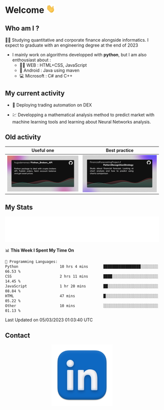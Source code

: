 # Welcome <img src="assets/hello.gif" width="30px"/>


## Who am I ?

:man_student: Studying quantitative and corporate finance alongside informatics. I expect to graduate with an engineering degree at the end of 2023

*  I mainly work on algorithms developped with **python**, but I am also enthousiast about :
    * :man_technologist: WEB : HTML+CSS, JavaScript
    * :iphone: Android : Java using maven
    * :computer: Microsoft : C# and C++

## My current activity

* :rocket: Deploying trading automation on DEX

* :chart: Developping a mathematical analysis method to predict market with machine learning tools and learning about Neural Networks analysis.

## Old activity

| Useful one | Best practice|
| ------------- | ------------- |
| [![](assets/BrokerAPI.png)](https://github.com/hugodemenez/Python_Brokers_API)  | [![](assets/PatternRecognitionStrategy.png)](https://github.com/FinancialForecastingProject/PatternRecognitionStrategy.git)  |

## My Stats

<p align=center>
<img src="metrics.plugin.wakatime.svg" alt="Metrics">
</p>

<!--START_SECTION:waka-->
📊 **This Week I Spent My Time On** 

```text
💬 Programming Languages: 
Python                   10 hrs 4 mins       █████████████████░░░░░░░░   66.53 % 
CSS                      2 hrs 11 mins       ████░░░░░░░░░░░░░░░░░░░░░   14.45 % 
JavaScript               1 hr 20 mins        ██░░░░░░░░░░░░░░░░░░░░░░░   08.84 % 
HTML                     47 mins             █░░░░░░░░░░░░░░░░░░░░░░░░   05.22 % 
Other                    10 mins             ░░░░░░░░░░░░░░░░░░░░░░░░░   01.13 % 
```


 Last Updated on 05/03/2023 01:03:40 UTC
<!--END_SECTION:waka-->

## Contact

<p align=center >
<a href="https://www.linkedin.com/in/hugo-demenez/">
<picture>
  <source media="(prefers-color-scheme: dark)" srcset="assets/linkedin_light.png">
  <img height="200px" width="200px" alt="Linkedin link" src="assets/linkedin.png">
</picture>
</a>
</p>



